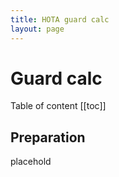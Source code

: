 ```yaml
---
title: HOTA guard calc
layout: page
---
```


<GuardCalc/>


# Guard calc

Table of content
[[toc]]

## Preparation

placehold
